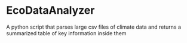 # EcoDataAnalyzer
A python script that parses large csv files of climate data and returns a summarized table of key information inside them

